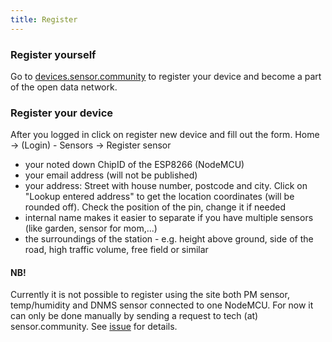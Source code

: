 ```yaml
---
title: Register
---
```


### Register yourself

Go to  [devices.sensor.community](https://devices.sensor.community/) to register your device and become a part of the open data network.


### Register your device
After you logged in click on register new device and fill out the form.
Home -> (Login) - Sensors -> Register sensor

* your noted down ChipID of the ESP8266 (NodeMCU) 
* your email address (will not be published)
* your address: Street with house number, postcode and city. Click on "Lookup entered address" to get the location coordinates (will be rounded off). Check the position of the pin, change it if needed 
* internal name makes it easier to separate if you have multiple sensors (like garden, sensor for mom,...)
* the surroundings of the station - e.g. height above ground, side of the road, high traffic volume, free field or similar


#### NB!
Currently it is not possible to register using the site both PM sensor, temp/humidity and DNMS sensor connected to one NodeMCU.
For now it can only be done manually by sending a request to tech (at) sensor.community.
See [issue](https://github.com/opendata-stuttgart/sensor.community/issues/117
) for details.
